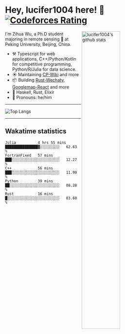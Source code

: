 # Hey, lucifer1004 here! :wave: [![Codeforces Rating](https://cfrating.ihcr.top/?user=lucifer1004&style=flat-square)](https://codeforces.com/profile/lucifer1004)

<img width="50%" align="right" alt="lucifer1004's github stats" src="https://github-readme-stats.vercel.app/api?username=lucifer1004&show_icons=true">

I'm Zihua Wu, a Ph.D student majoring in remote sensing :satellite: at Peking University, Beijing, China.

- :hammer_and_pick: Typescript for web applications, C++/Python/Kotlin for competitive programming, Python/R/Julia for data science.
- :sunny: Maintaining [CP-Wiki](https://cp-wiki.vercel.app) and more 
- :package: Building [Rust-Wechaty](https://github.com/wechaty/rust-wechaty), [Googlemap-React](https://github.com/googlemap-react/googlemap-react) and more
- :seedling: Haskell, Rust, Elixir
- :man: Pronouns: he/him

---

![Top Langs](https://github-readme-stats.vercel.app/api/top-langs/?username=lucifer1004&layout=compact)

---

## Wakatime statistics

<!--START_SECTION:waka-->
```text
Julia          4 hrs 55 mins   ███████████████▓░░░░░░░░░   62.63 % 
FortranFixed   57 mins         ███░░░░░░░░░░░░░░░░░░░░░░   12.27 % 
C++            56 mins         ███░░░░░░░░░░░░░░░░░░░░░░   11.99 % 
Python         39 mins         ██░░░░░░░░░░░░░░░░░░░░░░░   08.28 % 
Rust           16 mins         █░░░░░░░░░░░░░░░░░░░░░░░░   03.60 % 
```
<!--END_SECTION:waka-->
